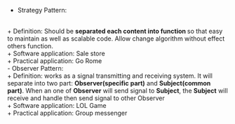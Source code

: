 - Strategy Pattern:
<br/>
    + Definition:
        Should be <b>separated each content into function </b>so that easy to maintain as well as scalable code. Allow change algorithm without effect others function.
<br/>
    + Software application: Sale store
<br/>
    + Practical application: Go Rome
<br>    
- Observer Pattern: 
<br>
    + Definition: works as a signal transmitting and receiving system. It will separate into two part: <b>Observer(specific part)</b> and <b>Subject(common part)</b>. When an one of <b>Observer</b> will send signal to <b>Subject</b>, the <b>Subject</b> will receive and handle then send signal to other Observer
  <br/>
    + Software application: LOL Game
<br/>
    + Practical application: Group messenger
